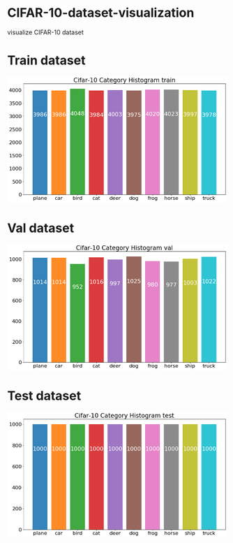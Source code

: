 # CIFAR-10-dataset-visualization
visualize CIFAR-10 dataset

# Train dataset
![image](https://github.com/Michael971022/CIFAR-10-dataset-visualization/blob/master/Figure_1.png)

# Val dataset
![image](https://github.com/Michael971022/CIFAR-10-dataset-visualization/blob/master/Figure_2.png)

# Test dataset
![image](https://github.com/Michael971022/CIFAR-10-dataset-visualization/blob/master/Figure_3.png)
